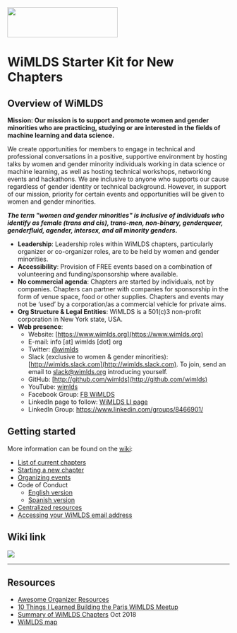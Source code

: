 <img src="https://github.com/WiMLDS/starter-kit/blob/master/figures/wimlds_logo.jpeg" width="250" height="68" />

# WiMLDS Starter Kit for New Chapters

## Overview of WiMLDS

**Mission: Our mission is to support and promote women and gender minorities who are practicing, studying or are interested in the fields of machine learning and data science.** 

We create opportunities for members to engage in technical and professional conversations in a positive, supportive environment by hosting talks by women and gender minority individuals working in data science or machine learning, as well as hosting technical workshops, networking events and hackathons.  We are inclusive to anyone who supports our cause regardless of gender identity or technical background. However, in support of our mission, priority for certain events and opportunities will be given to women and gender minorities.

**_The term "women and gender minorities" is inclusive of individuals who identify as female (trans and cis), trans-men, non-binary, genderqueer, genderfluid, agender, intersex, and all minority genders._**


- **Leadership**: 
Leadership roles within WiMLDS chapters, particularly organizer or co-organizer roles, are to be held by women and gender minorities.
- **Accessibility**:
  Provision of FREE events based on a combination of volunteering and funding/sponsorship where available.
- **No commercial agenda**:
  Chapters are started by individuals, not by companies.  Chapters can partner with companies for sponsorship in the form of venue space, food or other supplies.  Chapters and events may not be ‘used’ by a corporation/as a commercial vehicle for private aims.
- **Org Structure & Legal Entities**:
  WiMLDS is a 501(c)3 non-profit corporation in New York state, USA.
- **Web presence**:
    - Website: [https://www.wimlds.org](https://www.wimlds.org)
    - E-mail: info [at] wimlds [dot] org
    - Twitter: [@wimlds](https://twitter.com/wimlds)
    - Slack (exclusive to women & gender minorities): [http://wimlds.slack.com](http://wimlds.slack.com).  To join, send an email to slack@wimlds.org introducing yourself.
    - GitHub: [http://github.com/wimlds](http://github.com/wimlds)
    - YouTube:  [wimlds](https://www.youtube.com/playlist?list=PLHjgzDGO6BlVmphqGkXkEoasIthiz6DC-)
    - Facebook Group:  [FB WiMLDS](https://www.facebook.com/groups/1543251712603090/)
    - LinkedIn page to follow:  [WiMLDS LI page](https://www.linkedin.com/company/women-in-machine-learning-data-science/about/?viewAsMember=true)
    - LinkedIn Group:  https://www.linkedin.com/groups/8466901/

## Getting started

More information can be found on the [wiki](https://github.com/WiMLDS/starter-kit):

- [List of current chapters](https://github.com/WiMLDS/starter-kit/wiki/Current-chapters)
- [Starting a new chapter](https://github.com/WiMLDS/starter-kit/wiki/Start-a-new-chapter)
- [Organizing events](https://github.com/WiMLDS/starter-kit/wiki/Organizing-events)
- Code of Conduct
  - [English version](https://github.com/WiMLDS/starter-kit/wiki/Code-of-conduct)
  - [Spanish version](https://github.com/WiMLDS/starter-kit/wiki/código-de-Conducta)
- [Centralized resources](https://github.com/WiMLDS/starter-kit/wiki/Centralized-resources)
- [Accessing your WiMLDS email address](https://github.com/WiMLDS/starter-kit/wiki/How-to-access-your-WiMLDS-email-address)

## Wiki link

<img src="https://github.com/WiMLDS/starter-kit/blob/master/figures/wikibutton.png" />


---

## Resources
- [Awesome Organizer Resources](https://github.com/stephlocke/awesome-organiser-resources)
- [10 Things I Learned Building the Paris WiMLDS Meetup](https://medium.com/@CarolineChavier/10-things-i-learned-building-the-paris-wimlds-meetup-e0b43e6e514e)
- [Summary of WiMLDS Chapters](https://reshamas.github.io/overview-of-wimlds-chapters/) Oct 2018
- [WiMLDS map](https://www.meetup.com/topics/wimlds/)
